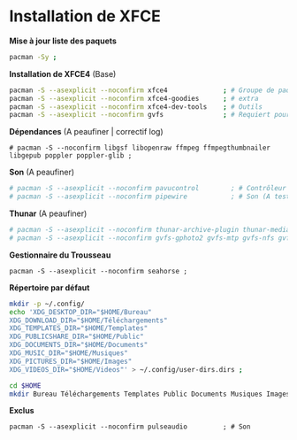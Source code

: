 
# Installation de XFCE

**Mise à jour liste des paquets**
```bash
pacman -Sy ;
```

**Installation de XFCE4** (Base)
```bash
pacman -S --asexplicit --noconfirm xfce4              ; # Groupe de paquet
pacman -S --asexplicit --noconfirm xfce4-goodies      ; # extra
pacman -S --asexplicit --noconfirm xfce4-dev-tools    ; # Outils
pacman -S --asexplicit --noconfirm gvfs               ; # Requiert pour la corbeille, Thunar
```

**Dépendances** (A peaufiner | correctif log)
```
# pacman -S --noconfirm libgsf libopenraw ffmpeg ffmpegthumbnailer libgepub poppler poppler-glib ;
```

**Son** (A peaufiner)
```bash
# pacman -S --asexplicit --noconfirm pavucontrol        ; # Contrôleur de son
# pacman -S --asexplicit --noconfirm pipewire           ; # Son (A testé)
```

**Thunar** (A peaufiner)
```bash
# pacman -S --asexplicit --noconfirm thunar-archive-plugin thunar-media-tags-plugin thunar-volman xfdesktop ;
# pacman -S --asexplicit --noconfirm gvfs-gphoto2 gvfs-mtp gvfs-nfs gvfs-smb ;
```

**Gestionnaire du Trousseau**
```
pacman -S --asexplicit --noconfirm seahorse ;
```


**Répertoire par défaut**
```bash
mkdir -p ~/.config/
echo 'XDG_DESKTOP_DIR="$HOME/Bureau"
XDG_DOWNLOAD_DIR="$HOME/Téléchargements"
XDG_TEMPLATES_DIR="$HOME/Templates"
XDG_PUBLICSHARE_DIR="$HOME/Public"
XDG_DOCUMENTS_DIR="$HOME/Documents"
XDG_MUSIC_DIR="$HOME/Musiques"
XDG_PICTURES_DIR="$HOME/Images"
XDG_VIDEOS_DIR="$HOME/Videos"' > ~/.config/user-dirs.dirs ;

cd $HOME
mkdir Bureau Téléchargements Templates Public Documents Musiques Images Videos ; ls ;
```


**Exclus**
```
pacman -S --asexplicit --noconfirm pulseaudio         ; # Son
```
